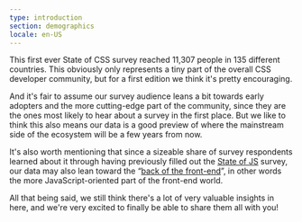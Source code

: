 ```yaml
---
type: introduction
section: demographics
locale: en-US
---
```


This first ever State of CSS survey reached 11,307 people in 135 different countries. This obviously only represents a tiny part of the overall CSS developer community, but for a first edition we think it's pretty encouraging. 

And it's fair to assume our survey audience leans a bit towards early adopters and the more cutting-edge part of the community, since they are the ones most likely to hear about a survey in the first place. But we like to think this also means our data is a good preview of where the mainstream side of the ecosystem will be a few years from now. 

It's also worth mentioning that since a sizeable share of survey respondents learned about it through having previously filled out the [State of JS](https://stateofjs.com) survey, our data may also lean toward the “[back of the front-end](http://bradfrost.com/blog/link/how-to-think-like-a-front-end-developer-with-brad-frost/)”, in other words the more JavaScript-oriented part of the front-end world.

All that being said, we still think there's a lot of very valuable insights in here, and we're very excited to finally be able to share them all with you!
